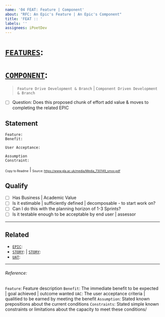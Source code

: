 ```yaml
---
name: '04 FEAT: Feature | Component'
about: "RFC: An Epic's Feature | An Epic's Component"
title: 'FEAT :: '
labels: ''
assignees: iPoetDev
---
```


# [`FEATURES`]():

# [`COMPONENT`]():

> `Feature Drive Development & Branch` | `Component Driven Development & Branch`

-   [ ] Question: Does this proposed chunk of effort add value & moves to completing the related EPIC

## Statement

```
Feature:
Benefit:

User Acceptance:

Assumption
Constraint:
```

<small><sub>Copy to Readme</sub></small> | <small><sub>Source: https://www.gla.ac.uk/media/Media_730149_smxx.pdf</sub></small>

## Qualify

-   [ ] Has Business | Academic Value
-   [ ] Is it estimable | sufficiently defined | decomposable - to start work on?
-   [ ] Can I do this with the planning horizon of 1-3 Sprints?
-   [ ] Is it testable enough to be acceptable by end user | assessor

---

## Related

-   [`EPIC`]():
-   [`STORY`](): | [`STORY`]():
-   [`UAT`]():

---

###### Reference:

`Feature`: Feature description
`Benefit`: The immediate benefit to be expected | goal achieved | outcome wanted
`UAC`: The user acceptance criteria | qualitied to be earned by meeting the benefit
`Assumption`: Stated known prepositions about the current conditions
`Constraints`: Stated simple known constraints or limitations about the capacity to meet these conditions/
